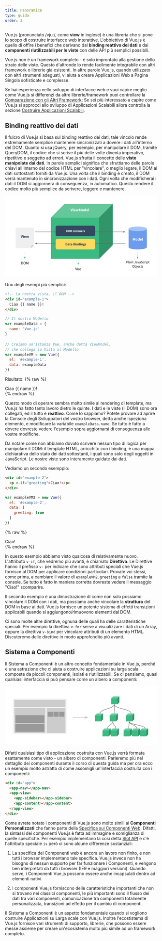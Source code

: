 ```yaml
---
title: Panoramica
type: guida
order: 2
---
```


Vue.js (pronunciato /vjuː/, come **view** in inglese) è una libreria che si pone lo scopo di costruire interfacce web interattive. L'obbiettivo di Vue.js è quello di offire i benefici che derivano dal **binding reattivo dei dati** e dai **componenti riutilizzabili per le viste** con delle API più semplici possibili.

Vue.js non è un framework completo - è solo improntato alla gestione dello strato delle viste. Questo d'altronde lo rende facilmente integrabile con altri framework o librerie già esistenti. In altre parole Vue.js, quando utilizzato con altri strumenti adeguati, vi aiuta a creare Applicazioni Web a Pagina Singola sofisticate e complesse.

Se hai esperienza nello sviluppo di interfacce web e vuoi capire meglio come Vue.js si differenzi da altre librerie/framework puoi controllare la [Comparazione con gli Altri Framework](comparison.html); Se sei più interessato a capire come Vue.js si approcci allo sviluppo di Applicazioni Scalabili allora controlla la sezione [Costruire Applicazioni Scalabili](application.html).

## Binding reattivo dei dati

Il fulcro di Vue.js si basa sul binding reattivo dei dati, tale vincolo rende estremamente semplice mantenere sincronizzati a dovere i dati all'interno del DOM. Quanto si usa jQuery, per esempio, per manipolare il DOM, tramite QueryDOM, il codice che si scrive il più delle volte diventa imperativo, ripetitivo e soggetto ad errori. Vue.js sfrutta il concetto delle **viste manipolate dai dati**. In parole semplici significa che sfruttiamo delle parole chiavi all'interno del codice HTML per "vincolare", o meglio legare, il DOM ai dati sottostanti forniti da Vue.js. Una volta che il binding è creato, il DOM verrà mantenuto in sincronizzazione con i dati. Ogni volta che modificherai i dati il DOM si aggiornerà di conseguenza, in automatico. Questo rendere il codice molto più semplice da scrivere, leggere e mantenere.

![MVVM](/images/mvvm.png)

Uno degli esempi più semplici:

``` html
<!-- La nostra vista, il DOM -->
<div id="example-1">
  Ciao {{ name }}!
</div>
```

``` js
// Il nostro Modello
var exampleData = {
  name: 'Vue.js'
}

// Creiamo un'istanza Vue, anche detta ViewModel,
// che collega la Vista al Modello
var exampleVM = new Vue({
  el: '#example-1',
  data: exampleData
})
```

Risultato:
{% raw %}
<div id="example-1" class="demo">Ciao {{ name }}!</div>
<script>
var exampleData = {
  name: 'Vue.js'
}
var exampleVM = new Vue({
  el: '#example-1',
  data: exampleData
})
</script>
{% endraw %}

Questo modo di operare sembra molto simile al rendering di template, ma Vue.js ha fatto tanto lavoro dietro le quinte. I dati e le viste (il DOM) sono ora collegati, ed il tutto è **reattivo**. Come lo sappiamo? Potete provare ad aprire la Console degli Sviluppatori del vostro browser, detta anche ispeziona elemento, e modificare la variabile `exampleData.name`. Se tutto è fatto a dovere dovreste vedere l'esempio sopra aggiornarsi di conseguenza alle vostre modifiche.

Da notare come non abbiamo dovuto scrivere nessun tipo di logica per manipolare il DOM: il template HTML, arricchito con i binding, è una mappa dichiarativa dello stato dei dati sottostanti, i quali sono solo degli oggetti in JavaScript. Le nostre viste sono interamente guidate dai dati.

Vediamo un secondo esemppio:

``` html
<div id="example-2">
  <p v-if="greeting">Ciao!</p>
</div>
```

``` js
var exampleVM2 = new Vue({
  el: '#example-2',
  data: {
    greeting: true
  }
})
```

{% raw %}
<div id="example-2" class="demo">
  <span v-if="greeting">Ciao!</span>
</div>
<script>
var exampleVM2 = new Vue({
  el: '#example-2',
  data: {
    greeting: true
  }
})
</script>
{% endraw %}

In questo esempio abbiamo visto qualcosa di relativamente nuovo. L'attributo `v-if`, che vedremo più avanti, è chiamato **Direttiva**. Le Direttive hanno il prefisso `v-` per indicare che sono attributi speciali che Vue.js fornisce al DOM per applicare condizioni particolari. Provate voi stessi, come prima, a cambiare il valore di `exampleVM2.greeting` a `false` tramite la console. Se tutto è fatto in maniera corretta dovreste vedere il messaggio "Ciao!" scomparire.

Il secondo esempio è una dimostrazione di come non solo possiamo vincolare il DOM con i dati, ma possiamo anche vincolare la **struttura** del DOM in base ai dati. Vue.js fornisce un potente sistema di effetti transizioni applicabili quando si aggiungono/rimuovono elementi dal DOM.

Ci sono molte altre direttive, ognuna delle quali ha delle caratteristiche speciali. Per esempio la direttiva `v-for` serve a visualizzare i dati di un Array, oppure la direttiva `v-bind` per vincolare attributi di un elemento HTML. Discuteremo delle direttive in modo approfondito più avanti.

## Sistema a Componenti

Il Sistema a Componenti è un altro concetto fondamentale in Vue.js, perché è una astrazione che ci aiuta a costruire applicazioni su larga scala composte da piccoli componenti, isolati e riutilizzabili. Se ci pensiamo, quasi qualsiasi interfaccia si può pensare come un albero a componenti:

![Albero a Componenti](/images/components.png)

Difatti qualsiasi tipo di applicazione costruita con Vue.js verrà formata esattamente come visto - un albero di componenti. Parleremo più nel dettaglio dei componenti durante il corso di questa guida ma per ora ecco un esempio molto astratto di come assomigli un'interfaccia costruita con i componenti:

``` html
<div id="app">
  <app-nav></app-nav>
  <app-view>
    <app-sidebar></app-sidebar>
    <app-content></app-content>
  </app-view>
</div>
```

Come avrete notato i componenti di Vue.js sono molto simili ai **Componenti Personalizzati** che fanno parte della [Specifica sui Componenti Web](http://www.w3.org/wiki/WebComponents/). Difatti, la sintassi dei componenti Vue.js è fatta ad immagine e somiglianza di quelle specifiche. Per esempio implementano la così detta [Slot API](https://github.com/w3c/webcomponents/blob/gh-pages/proposals/Slots-Proposal.md) e c'è l'attributo speciale `is` però ci sono alcune differenze sostanziali:

1. La specifica dei Componenti web è ancora un lavoro non finito, e non tutti i browser implementano tale specifica. Vue.js invece non ha bisogno di nessun supporto per far funzionare i Componenti, e vengono ben interpretati da tutti i browser (IE9 e maggiori versioni). Quando serve, i Componenti Vue.js possono essere anche incapsulati dentro ad elementi nativi.

2. I componenti Vue.js forniscono delle caratteristiche importanti che non si trovano nei classici componenti, le più importanti sono il flusso dei dati tra vari componenti, comunicazione tra componenti totalmente personalizzata, transizioni ad effetto per il cambio di componenti.

Il Sistema a Componenti è un aspetto fondamentale quando si vogliono costruire Applicazioni su Larga scale con Vue.js. Inoltre l'ecostistema di Vue.js fornisce vari strumenti di supporto, librerie, che possono essere messe assieme per creare un'ecosistema molto più simile ad un framework completo.
